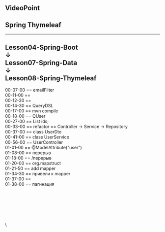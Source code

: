 
VideoPoint
---
Spring Thymeleaf
---
---
Lesson04-Spring-Boot  
↓  
Lesson07-Spring-Data  
↓  
**Lesson08-Spring-Thymeleaf**
---  
  
00-07-00 == emailFilter  
00-11-00 ==   
00-12-30 ==   
00-14-30 == QueryDSL  
00-17-00 == mvn compile  
00-18-00 == QUser  
00-27-00 == List<UUID> ids;  
00-33-00 == refactor == Controller → Service → Repository  
00-37-00 == class UserDto  
00-41-00 == class UserService  
00-56-00 == UserController  
01-01-00 == @ModelAttribute("user")  
01-08-00 == перерыв   
01-18-00 == /перерыв   
01-20-00 == org.mapstruct  
01-21-50 == add mapper  
01-34-30 == привели к mapper  
01-37-00 ==    
01-38-00 == пагинация   











\
\
\
\
\
\
\

